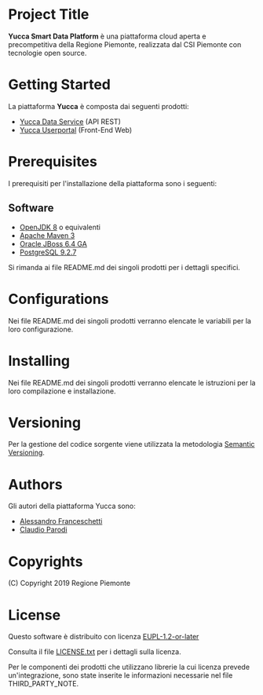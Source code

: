 # Project Title
**Yucca Smart Data Platform** è una piattaforma cloud aperta e precompetitiva della Regione Piemonte, realizzata dal CSI Piemonte con tecnologie open source.
# Getting Started
La piattaforma **Yucca** è composta dai seguenti prodotti:
- [Yucca Data Service](TODO) (API REST)
- [Yucca Userportal](TODO) (Front-End Web)
# Prerequisites
I prerequisiti per l'installazione della piattaforma sono i seguenti:
## Software
- [OpenJDK 8](https://openjdk.java.net/install/) o equivalenti
- [Apache Maven 3](https://maven.apache.org/download.cgi)
- [Oracle JBoss 6.4 GA](https://developers.redhat.com/products/eap/download)
- [PostgreSQL 9.2.7](https://www.postgresql.org/download/)

Si rimanda ai file README&#46;md dei singoli prodotti per i dettagli specifici.
# Configurations
Nei file README.md dei singoli prodotti verranno elencate le variabili per la loro configurazione.
# Installing
Nei file README.md dei singoli prodotti verranno elencate le istruzioni per la loro compilazione e installazione.
# Versioning
Per la gestione del codice sorgente viene utilizzata la metodologia [Semantic Versioning](https://semver.org/).
# Authors
Gli autori della piattaforma Yucca sono:
- [Alessandro Franceschetti](mailto:alessandro.franceschetti@csi.it)
- [Claudio Parodi](mailto:claudio.parodi@csi.it)
# Copyrights
(C) Copyright 2019 Regione Piemonte
# License
Questo software è distribuito con licenza [EUPL-1.2-or-later](https://joinup.ec.europa.eu/collection/eupl/eupl-text-11-12)

Consulta il file [LICENSE.txt](LICENSE.txt) per i dettagli sulla licenza.

Per le componenti dei prodotti che utilizzano librerie la cui licenza prevede un'integrazione, sono state inserite le informazioni necessarie nel file THIRD_PARTY_NOTE.
